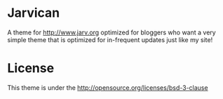 # Jarvican

A theme for http://www.jarv.org optimized for bloggers who want
a very simple theme that is optimized for in-frequent updates
just like my site!

# License

This theme is under the http://opensource.org/licenses/bsd-3-clause
